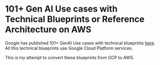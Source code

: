 # 101+ Gen AI Use cases with Technical Blueprints or Reference Architecture on AWS

Google has published 101+ GenAI Use cases with technical blueprints [here](https://cloud.google.com/blog/products/ai-machine-learning/real-world-gen-ai-use-cases-with-technical-blueprints/).
All this technical blueprints use Google Cloud Platform services. 

This is my attempt to convert these blueprints from GCP to AWS.